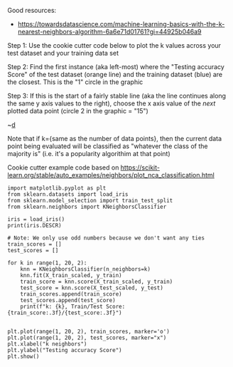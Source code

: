 Good resources:
* https://towardsdatascience.com/machine-learning-basics-with-the-k-nearest-neighbors-algorithm-6a6e71d01761?gi=44925b046a9

Step 1: Use the cookie cutter code below to plot the k values across your test dataset 
and your training data set

Step 2: Find the first instance (aka left-most) where the "Testing accuracy Score" of 
the test dataset (orange line) and the training dataset (blue) are the closest. This is 
the "1" circle in the graphic

Step 3: If this is the start of a fairly stable line (aka the line continues along the 
same y axis values to the right), choose the x axis value of the *next* plotted data point
(circle 2 in the graphic = "15")

~[d](https://i.imgur.com/ZjZyRYt.png)

Note that if k={same as the number of data points}, then the current data point being evaluated will be
classified as "whatever the class of the majority is" (i.e. it's a popularity algorithim at that point)

Cookie cutter example code based on https://scikit-learn.org/stable/auto_examples/neighbors/plot_nca_classification.html
~~~
import matplotlib.pyplot as plt
from sklearn.datasets import load_iris
from sklearn.model_selection import train_test_split
from sklearn.neighbors import KNeighborsClassifier

iris = load_iris()
print(iris.DESCR)

# Note: We only use odd numbers because we don't want any ties
train_scores = []
test_scores = []

for k in range(1, 20, 2):
    knn = KNeighborsClassifier(n_neighbors=k)
    knn.fit(X_train_scaled, y_train)
    train_score = knn.score(X_train_scaled, y_train)
    test_score = knn.score(X_test_scaled, y_test)
    train_scores.append(train_score)
    test_scores.append(test_score)
    print(f"k: {k}, Train/Test Score: {train_score:.3f}/{test_score:.3f}")
    
    
plt.plot(range(1, 20, 2), train_scores, marker='o')
plt.plot(range(1, 20, 2), test_scores, marker="x")
plt.xlabel("k neighbors")
plt.ylabel("Testing accuracy Score")
plt.show()
~~~
